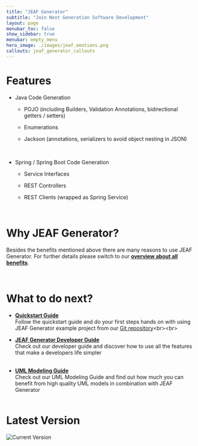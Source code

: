 ```yaml
---
title: "JEAF Generator"
subtitle: "Join Next Generation Software Development"
layout: page
menubar_toc: false
show_sidebar: true
menubar: empty_menu
hero_image: ./images/jeaf_emotions.png
callouts: jeaf_generator_callouts
---
```


# Features

* Java Code Generation
  
  * POJO (including Builders, Validation Annotations, bidirectional getters / setters)
  
  * Enumerations 
  
  * Jackson (annotations, serializers to avoid object nesting in JSON)
  
  <br>

* Spring / Spring Boot Code Generation
  
  * Service Interfaces
  
  * REST Controllers
  
  * REST Clients (wrapped as Spring Service)

<br>

# Why JEAF Generator?

Besides the benefits mentioned above there are many reasons to use JEAF Generator. For further details please switch to our [**overview about all benefits**](why/overview).

<br>

# What to do next?

* [**Quickstart Guide**](developer-guide/quickstart)<br>
  Follow the quickstart guide and do your first steps hands on with using JEAF Generator example project from our [Git repository](https://bitbucket.org/anaptecs/jeaf-generator-samples "https://bitbucket.org/anaptecs/jeaf-generator-samples")<br><br>

* [**JEAF Generator Developer Guide**](developer-guide)<br>
  Check out our developer guide and discover how to use all the features that make a developers life simpler<br><br>

* [**UML Modeling Guide**](uml-modeling-guide)<br>
  Check out our UML Modeling Guide and find out how much you can benefit from high quality UML models in combination with JEAF Generator<br><br>

# Latest Version

![Current Version](https://maven-badges.herokuapp.com/maven-central/com.anaptecs.jeaf.generator/jeaf-generator/badge.svg)
